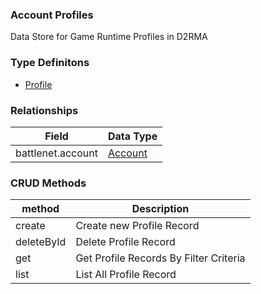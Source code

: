 ### Account Profiles
Data Store for Game Runtime Profiles in D2RMA

### Type Definitons
- [Profile](./types/Profile.ts)

### Relationships
| Field      | Data Type |
| ----------- | ----------- |
| battlenet.account | [Account]() |

### CRUD Methods
| method      | Description |
| ----------- | ----------- |
| create      | Create new Profile Record |
| deleteById   | Delete Profile Record |
| get   | Get Profile Records By Filter Criteria |
| list   | List All Profile Record |

